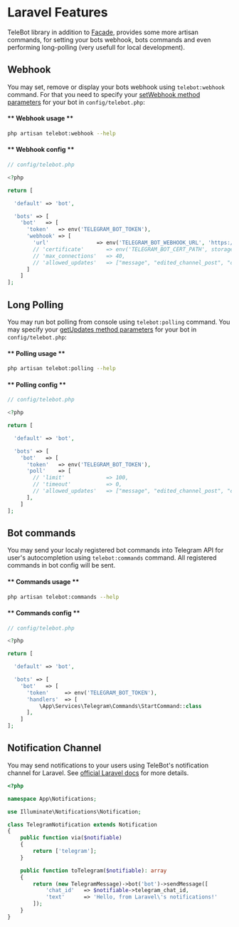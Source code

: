 # Laravel Features

TeleBot library in addition to [Facade](configuration.md#laravel), provides some more artisan commands, for setting your bots webhook, bots commands and even performing long-polling (very usefull for local development).

## Webhook

You may set, remove or display your bots webhook using `telebot:webhook` command. For that you need to specify your [setWebhook method parameters](https://core.telegram.org/bots/api#setwebhook) for your bot in `config/telebot.php`:

<!-- tabs:start -->

#### ** Webhook usage **

```bash
php artisan telebot:webhook --help
```

#### ** Webhook config **

```php
// config/telebot.php

<?php

return [

  'default' => 'bot',

  'bots' => [
    'bot'   => [
      'token'   => env('TELEGRAM_BOT_TOKEN'),
      'webhook' => [
        'url'               => env('TELEGRAM_BOT_WEBHOOK_URL', 'https://telebot.westacks.com.ua/webhook'),
        // 'certificate'       => env('TELEGRAM_BOT_CERT_PATH', storage_path('app/ssl/public.pem')),
        // 'max_connections'   => 40,
        // 'allowed_updates'   => ["message", "edited_channel_post", "callback_query"]
      ]
    ]
];
```
<!-- tabs:end -->

## Long Polling

You may run bot polling from console using `telebot:polling` command. You may specify your [getUpdates method parameters](https://core.telegram.org/bots/api#getupdates) for your bot in `config/telebot.php`:

<!-- tabs:start -->

#### ** Polling usage **

```bash
php artisan telebot:polling --help
```

#### ** Polling config **

```php
// config/telebot.php

<?php

return [

  'default' => 'bot',

  'bots' => [
    'bot'   => [
      'token'   => env('TELEGRAM_BOT_TOKEN'),
      'poll'    => [
        // 'limit'             => 100,
        // 'timeout'           => 0,
        // 'allowed_updates'   => ["message", "edited_channel_post", "callback_query"]
      ],
    ]
];
```
<!-- tabs:end -->


## Bot commands

You may send your localy registered bot commands into Telegram API for user's autocompletion using `telebot:commands` command. All registered commands in bot config will be sent.

<!-- tabs:start -->

#### ** Commands usage **

```bash
php artisan telebot:commands --help
```

#### ** Commands config **

```php
// config/telebot.php

<?php

return [

  'default' => 'bot',

  'bots' => [
    'bot'   => [
      'token'     => env('TELEGRAM_BOT_TOKEN'),
      'handlers'  => [
          \App\Services\Telegram\Commands\StartCommand::class
      ],
    ]
];
```
<!-- tabs:end -->

## Notification Channel

You may send notifications to your users using TeleBot's notification channel for Laravel. See [official Laravel docs](https://laravel.com/docs/notifications) for more details.

```php
<?php

namespace App\Notifications;

use Illuminate\Notifications\Notification;

class TelegramNotification extends Notification
{
    public function via($notifiable)
    {
        return ['telegram'];
    }

    public function toTelegram($notifiable): array
    {
        return (new TelegramMessage)->bot('bot')->sendMessage([
            'chat_id'   => $notifiable->telegram_chat_id,
            'text'      => 'Hello, from Laravel\'s notifications!'
        ]);
    }
}
```